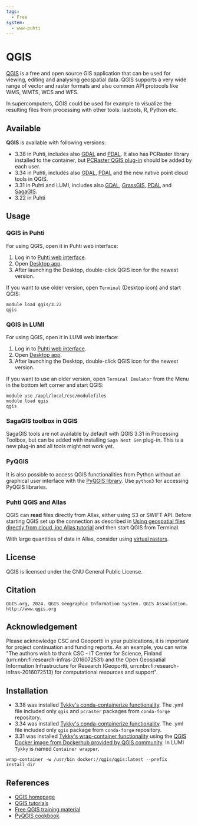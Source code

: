 ```yaml
---
tags:
  - Free
system:
  - www-puhti
---
```


# QGIS

[QGIS](https://qgis.org/en/site/) is a free and open source GIS application that can be used for viewing, editing and analysing geospatial data. QGIS supports a very wide range of vector and raster formats and also common API protocols like WMS, WMTS, WCS and WFS. 

In supercomputers, QGIS could be used for example to visualize the resulting files from processing with other tools: lastools, R, Python etc.


## Available

__QGIS__ is available with following versions:

* 3.38 in Puhti, includes also [GDAL](gdal.md) and [PDAL](pdal.md). It also has PCRaster library installed to the container, but [PCRaster QGIS plug-in](https://jvdkwast.github.io/qgis-processing-pcraster/) should be added by each user.
* 3.34 in Puhti, includes also [GDAL](gdal.md), [PDAL](pdal.md) and the new native point cloud tools in QGIS.
* 3.31 in Puhti and LUMI, includes also [GDAL](gdal.md), [GrassGIS](grass.md), [PDAL](pdal.md) and [SagaGIS](saga-gis.md). 
* 3.22 in Puhti

## Usage

### QGIS in Puhti

For using QGIS, open it in Puhti web interface:

1. Log in to [Puhti web interface](https://puhti.csc.fi). 
2. Open [Desktop app](../computing/webinterface/desktop.md). 
3. After launching the Desktop, double-click QGIS icon for the newest version.

If you want to use older version, open `Terminal` (Desktop icon) and start QGIS:

```
module load qgis/3.22
qgis
```

### QGIS in LUMI

For using QGIS, open it in LUMI web interface:

1. Log in to [Puhti web interface](https://lumi.csc.fi). 
2. Open [Desktop app](../computing/webinterface/desktop.md). 
3. After launching the Desktop, double-click QGIS icon for the newest version.

If you want to use an older version, open `Terminal Emulator` from the Menu in the bottom left corner and start QGIS:

```
module use /appl/local/csc/modulefiles
module load qgis
qgis
```

### SagaGIS toolbox in QGIS

SagaGIS tools are not available by default with QGIS 3.31 in Processing Toolbox, but can be added with installing `Saga Next Gen` plug-in. This is a new plug-in and all tools might not work yet.  

### PyQGIS

It is also possible to access QGIS functionalities from Python without an graphical user interface with the [PyQGIS library](https://docs.qgis.org/testing/en/docs/pyqgis_developer_cookbook/). Use `python3` for accessing PyQGIS libraries.


### Puhti QGIS and Allas

QGIS can __read__ files directly from Allas, either using S3 or SWIFT API. Before starting QGIS set up the connection as described in [Using geospatial files directly from cloud, inc Allas tutorial](../support/tutorials/gis/gdal_cloud.md) and then start QGIS from Terminal.

With large quantities of data in Allas, consider using [virtual rasters](https://research.csc.fi/virtual_rasters). 

## License 

QGIS is licensed under the GNU General Public License.

## Citation

```QGIS.org, 2024. QGIS Geographic Information System. QGIS Association. http://www.qgis.org```



## Acknowledgement

Please acknowledge CSC and Geoportti in your publications, it is important for project continuation and funding reports.
As an example, you can write "The authors wish to thank CSC - IT Center for Science, Finland (urn:nbn:fi:research-infras-2016072531) and the Open Geospatial Information Infrastructure for Research (Geoportti, urn:nbn:fi:research-infras-2016072513) for computational resources and support".


## Installation
* 3.38 was installed [Tykky's conda-containerize functionality](../computing/containers/tykky.md#conda-based-installation). The .yml file included only `qgis` and `pcraster` packages from `conda-forge` repository.
* 3.34 was installed [Tykky's conda-containerize functionality](../computing/containers/tykky.md#conda-based-installation). The .yml file included only `qgis` package from `conda-forge` repository.
* 3.31 was installed [Tykky's wrap-container functionality](../computing/containers/tykky.md#container-based-installations) using the [QGIS Docker image from Dockerhub provided by QGIS community](https://hub.docker.com/r/qgis/qgis). In LUMI `Tykky` is named `Container wrapper`.

`wrap-container -w /usr/bin docker://qgis/qgis:latest --prefix install_dir`


## References

* [QGIS homepage](https://www.qgis.org/)
* [QGIS tutorials](https://www.qgistutorials.com/en/)
* [Free QGIS training material](https://qgis.org/en/site/forusers/trainingmaterial/index.html)
* [PyQGIS cookbook](https://docs.qgis.org/testing/en/docs/pyqgis_developer_cookbook/)

